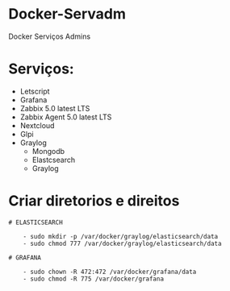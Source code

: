 # Docker-Servadm
Docker Serviços Admins 

# Serviços:
- Letscript
- Grafana
- Zabbix 5.0 latest LTS
- Zabbix Agent 5.0 latest LTS
- Nextcloud
- Glpi
- Graylog
    - Mongodb
    - Elastcsearch
    - Graylog

# Criar diretorios e direitos

    # ELASTICSEARCH

        - sudo mkdir -p /var/docker/graylog/elasticsearch/data
        - sudo chmod 777 /var/docker/graylog/elasticsearch/data

    # GRAFANA
    
        - sudo chown -R 472:472 /var/docker/grafana/data
        - sudo chmod -R 775 /var/docker/grafana